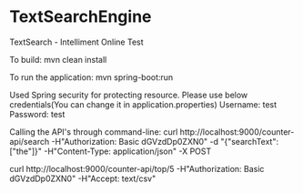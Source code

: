 # TextSearchEngine
TextSearch - Intelliment Online Test

To build:
mvn clean install

To run the application:
mvn spring-boot:run

Used Spring security for protecting resource. Please use below credentials(You can change it in application.properties)
Username: test
Password: test

Calling the API's through command-line:
curl http://localhost:9000/counter-api/search -H"Authorization: Basic dGVzdDp0ZXN0" -d "{\"searchText\":[\"the\"]}" -H"Content-Type: application/json" -X POST

curl http://localhost:9000/counter-api/top/5 -H"Authorization: Basic dGVzdDp0ZXN0" -H"Accept: text/csv"

